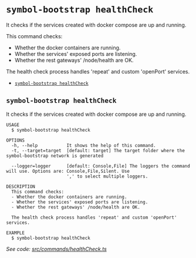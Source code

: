 `symbol-bootstrap healthCheck`
==============================

It checks if the services created with docker compose are up and running.

This command checks:
- Whether the docker containers are running.
- Whether the services' exposed ports are listening.
- Whether the rest gateways' /node/health are OK.

The health check process handles 'repeat' and custom 'openPort' services.

* [`symbol-bootstrap healthCheck`](#symbol-bootstrap-healthcheck)

## `symbol-bootstrap healthCheck`

It checks if the services created with docker compose are up and running.

```
USAGE
  $ symbol-bootstrap healthCheck

OPTIONS
  -h, --help           It shows the help of this command.
  -t, --target=target  [default: target] The target folder where the symbol-bootstrap network is generated

  --logger=logger      [default: Console,File] The loggers the command will use. Options are: Console,File,Silent. Use
                       ',' to select multiple loggers.

DESCRIPTION
  This command checks:
  - Whether the docker containers are running.
  - Whether the services' exposed ports are listening.
  - Whether the rest gateways' /node/health are OK.

  The health check process handles 'repeat' and custom 'openPort' services.

EXAMPLE
  $ symbol-bootstrap healthCheck
```

_See code: [src/commands/healthCheck.ts](https://github.com/fboucquez/symbol-bootstrap/blob/v1.1.6/src/commands/healthCheck.ts)_
